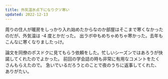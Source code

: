 ```yaml
---
title: 外気温氷点下になりクソ寒い
updated: 2022-12-13
---
```


周りの住人が暖房をしっかり入れ始めたからなのか部屋はそこまで寒くなかったのだが、外気温は -4 度とかだった。
出ラボ中もめちゃめちゃ寒かった。去年もこんなに寒くなりましたっけ。

論文を同僚のポスドクに見てもらう依頼をした。忙しいシーズンではあろうが快諾してくれたのでよかった。
前回の学会誌の時も非常に有用なコメントをたくさんもらえたので。
急いでいるだろうとのことで夜のうちに返事してくれた、ありがたい。
